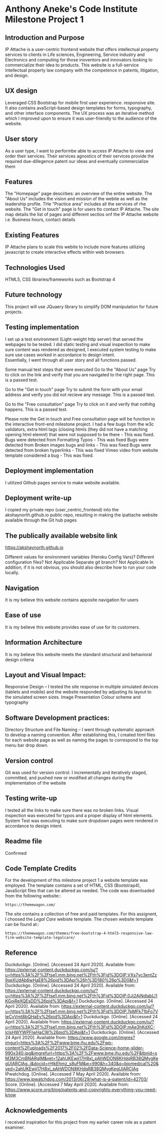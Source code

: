 # Anthony Aneke's Code Institute Milestone Project 1

## Introduction and Purpose
IP Attache is a user-centric frontend website that offers intellectual property services to clients in Life sciences, Engineering, Service industry and Electronics and computing 
for those inoventors and innovators looking to commercialize their idea to products.
This website is a full-service intellectual property law company with the competence in patents, litigation, and design.

## UX design
Leveraged CSS Bootstrap for mobile first user experience. responsive site. It also contains avaScript-based design templates for forms, typography, and other interface components.
The UX process was an iterative method which I improved upon to ensure it was user-friendly to the audience of the website. 

## User story
As a user type, I want to performbe able to access IP Attache to view and order their services. Their services agnostics of their services provide the required due-dillegence patent our ideas and eventually commercialize them 

## Features
The "Homepage" page descirbes: an overview of the entire website. 
The "About Us" includes the vision and mission of the webite as well as the leadership profile.
THe "Practice area" includes all the services of rhe website.
The "Get in touch" page is for users tto contact IP Attache.
The site map details the list of pages and different sectios onf the IP Attache website i.e. Business hours, contact details 

## Existing Features
IP Attache plans to scale this webite to include more features utilizing javascript to create interactive effects within web browsers.

## Technologies Used
HTML5, CSS libraries/frameworks such as Bootstrap 4 

## Future technology 
This project will use JQuaery library to simplify DOM manipulation for future projects. 

## Testing implementation
I set up a test environment (Light-weight http server) that served the webpages to be tested. I did static testing and visual inspection to make sure content was rendered as designed, I executed system testing to make sure use cases worked in accordance to design intent.  
Essentially, I went through all user story and all functions passed.

Some manual test steps that were executed 
Go to the "About Us" page
Try to click on the link and verify that you are navigated to the right page. This is a passed test.

Go to the "Get in touch" page 
Try to submit the form with your email address and verify you did not recieve any message. This is a passed test.

Go to the "Free consultation" page 
Try to click on it and verify that nothihg happens. This is a passed test.

Please note the Get in touch and Free consultation page will be function in the interactive front-end milestone project.
I had a few bugs from the w3c validators, extra html tags (closing htmls (they did not have a matching opening html elemnt) that were not supposed to be there - This was fixed. 
Bugs were detected from Formatting Typos - This was fixed
Bugs were detected from Broken images bugs and links - This was fixed
Bugs were detected from broken hyperlinks - This was fixed
Vimeo video from website template considered a bug - This was fixed.  

## Deployment implementation
I utilized Github pages service to make website available. 

## Deployment write-up
I copied my private repo (user_centric_frontend) into the akshaynorth.github.io public repo, resulting in making the ipattache website available through the Git hub pages

## The publically available website link
https://akshaynorth.github.io

Different values for environment variables (Heroku Config Vars)?
Different configuration files? Not Applicable
Separate git branch? Not Applicable 
In addition, if it is not obvious, you should also describe how to run your code locally.

##	Navigation
It is my believe this website contains apposite navigation for users

## Ease of use
It is my believe this website provides ease of use for its customers.

## Information Architecture
It is my believe this website meets the standard structural and behavioral design criteria 

## Layout and Visual Impact:
Responsive Design – I tested the site response in multiple simulated devices (tablets and mobile) and the website responded by adjusting its layout to the simulated screen sizes.
Image Presentation
Colour scheme and typography
## Software Development practices:
Directory Structure and File Naming – I went through systematic approach to develop a naming convention. After establishing this, I created html files for each website page as well as naming the  pages to correspond to the top menu bar drop down. 

## Version control
Git was used for version control. I incrementally and iteratively staged, committed, and pushed new or modified all changes during the implementation of the website

## Testing write-up
I tested all the links to make sure there was no broken links.
Visual inspection was executed for typos and a proper display of html elements. 
System Test was executing to make sure dropdown pages were rendered in accordance to design intent. 

## Readme file
Confirmed

## Code Template Credits
For the development of this milestone project 1 a website template was employed. 
The template contains a set of HTML, CSS (Bootstrap4), JavaScript files that can be
altered as needed. The code was downloaded from the following website::

    https://themewagon.com/

The site contains a collection of  free and paid templates. For this assignent, I
choosed the *Legal Care* webiste template. The chosen website template can be found
at::

    https://themewagon.com/themes/free-bootstrap-4-html5-responsive-law-firm-website-template-legalcare/

## Reference

Duckduckgo. [Online]. [Accessed 24 April 2020]. Available from: https://external-content.duckduckgo.com/iu/?u=https%3A%2F%2Ftse1.mm.bing.net%2Fth%3Fid%3DOIP.VXs7yc3entZz9seXUdAb6wHaE8%26pid%3DApi%26h%3D180%26p%3D0&f=1
Duckduckgo. [Online]. [Accessed 24 April 2020]. Available from: https://external-content.duckduckgo.com/iu/?u=https%3A%2F%2Ftse1.mm.bing.net%2Fth%3Fid%3DOIP.0Jj2AjNdlabLl1KGojReXQEsDD%26pid%3DApi&f=1
Duckduckgo. [Online]. [Accessed 24 April 2020]. Available from: https://external-content.duckduckgo.com/iu/?u=https%3A%2F%2Ftse1.mm.bing.net%2Fth%3Fid%3DOIP.7pMFk71bFo7VIeCvVmt8bQHaEy%26pid%3DApi&f=1
Duckduckgo. [Online]. [Accessed 24 April 2020]. Available from: https://external-content.duckduckgo.com/iu/?u=https%3A%2F%2Ftse1.mm.bing.net%2Fth%3Fid%3DOIP.mAe3hKdXC-lclsHWYWPFlwHaCW%26pid%3DApi&f=1
Duckduckgo. [Online]. [Accessed 24 April 2020]. Available from:
https://www.google.com/imgres?imgurl=https%3A%2F%2Fwww.bme.jhu.edu%2Fwp-content%2Fuploads%2F2017%2F02%2FData-Science-home-slider-990x340.jpg&imgrefurl=https%3A%2F%2Fwww.bme.jhu.edu%2F&tbnid=sM3M3CmBNARglM&vet=12ahUKEwji17H8xI_pAhWDON8KHdqRB38QMygKegUIARClAg..i&docid=rHlkEhmz_s8uFM&w=990&h=340&q=biomedical%20&ved=2ahUKEwji17H8xI_pAhWDON8KHdqRB38QMygKegUIARClAg
IPwatchdog. [Online]. [Accessed 7 May April 2020]. Available from:
https://www.ipwatchdog.com/2013/06/29/what-is-a-patent/id=42703/
Score. [Online]. [Accessed 7 May April 2020]. Available from:
https://www.score.org/blog/patents-and-copyrights-everything-you-need-know

## Acknowledgements
I received inspiration for this project from my earleir career role as a patent examiner.







